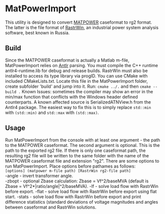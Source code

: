 # MatPowerImport
This utility is designed to convert [MATPOWER](https://github.com/MATPOWER/matpower) caseformat to rg2 format. The latter is the file format of [RastrWin](https://rastrwin.ru), an industrial power system analysis software, best known in Russia.
## Build
Since the MATPOWER caseformat is actually a Matlab m-file, MatPowerImport relies on [Antlr](https://github.com/antlr/antlr4) parsing. You must compile the C++ runtime antlr4-runtime.lib for debug and release builds. RastrWin must also be installed to access its type library via progID. You can use CMake with included CMakeLists.txt. Locate this file in the MatPowerImport folder, create subfolder 'build' and jump into it. Run:
`cmake ../.`
and then
`cmake --build .`
Known Issues: sometimes the compiler may show an error in the min/max function that conflicts with the Windows header defined counterparts. A known affected source is SerializedATNView.h from the Antlr4 package. The easiest way to fix this is to simply replace `std::min` with `(std::min)` and `std::max` with `(std::max)`.
## Usage
Run MatPowerImport from the console with at least one argument - the path to the MATPOWER caseformat. The second argument is optional. This is the path to the exported rg2 file. If there is only one caseformat path, the resulting rg2 file will be written to the same folder with the name of the MATPOWER caseformat file and extension "rg2". 
There are some options to run MatPowerImport. Place options before pathames as follows:  
`[options] (matpower m-file path) [RastrWin rg2-file path]`  
-angle - invert transformer angle.  
-zbopt - optional Zbase calculation: Zbase = Vf^2/baseMVA (default is Zbase = Vf^2*|ratio/angle|^2/baseMVA).
-lf    - solve load flow with RastrWin before export. 
-flat  - solve load flow with RastrWin before export using flat start. 
-stats - solve load flow with RastrWin before export and print difference statistics  (standard deviations of voltage magnitudes and angles between caseformat and RastrWin solutions.  
